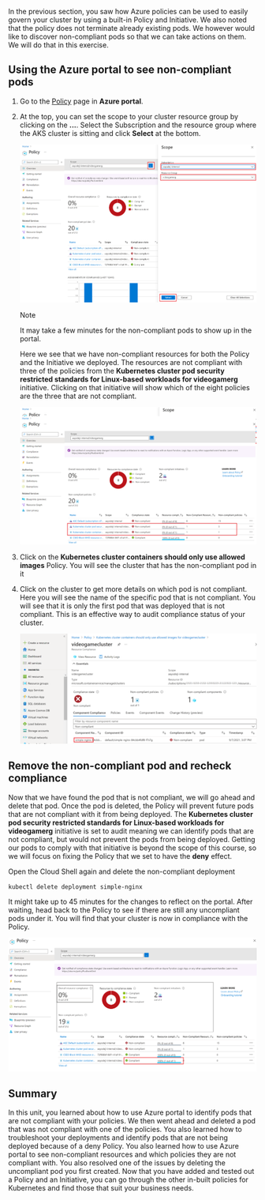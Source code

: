 In the previous section, you saw how Azure policies can be used to easily govern your cluster by using a built-in Policy and Initiative. We also noted that the policy does not terminate already existing pods. We however would like to discover non-compliant pods so that we can take actions on them. We will do that in this exercise.

## Using the Azure portal to see non-compliant pods

1. Go to the [Policy](https://portal.azure.com/#blade/Microsoft_Azure_Policy/PolicyMenuBlade/Overview) page in **Azure portal**.

1. At the top, you can set the scope to your cluster resource group by clicking on the **...**. Select the Subscription and the resource group where the AKS cluster is sitting and click **Select** at the bottom.

   ![screenshot showing how to set the scope of what policies you're interested in viewing](../media/6-find-the-right-scope.png)

   >[!NOTE]
   > It may take a few minutes for the non-compliant pods to show up in the portal.

   Here we see that we have non-compliant resources for both the Policy and the Initiative we deployed. The resources are not compliant with three of the policies from the **Kubernetes cluster pod security restricted standards for Linux-based workloads for videogamerg** initiative. Clicking on that initiative will show which of the eight policies are the three that are not compliant.

   ![screenshot showing the policies that the resources are not compliant with](../media/6-not-compliant-cluster.png)

1. Click on the **Kubernetes cluster containers should only use allowed images** Policy. You will see the cluster that has the non-compliant pod in it

1. Click on the cluster to get more details on which pod is not compliant. Here you will see the name of the specific pod that is not compliant. You will see that it is only the first pod that was deployed that is not compliant. This is an effective way to audit compliance status of your cluster.

   ![screenshot showing that that only the first pod deployed was not compliant](../media/6-non-compliant-pod.png)

## Remove the non-compliant pod and recheck compliance

Now that we have found the pod that is not compliant, we will go ahead and delete that pod. Once the pod is deleted, the Policy will prevent future pods that are not compliant with it from being deployed. The **Kubernetes cluster pod security restricted standards for Linux-based workloads for videogamerg** initiative is set to audit meaning we can identify pods that are not compliant, but would not prevent the pods from being deployed. Getting our pods to comply with that initiative is beyond the scope of this course, so we will focus on fixing the Policy that we set to have the **deny** effect.

Open the Cloud Shell again and delete the non-compliant deployment

```bash
kubectl delete deployment simple-nginx
```

It might take up to 45 minutes for the changes to reflect on the portal. After waiting, head back to the Policy to see if there are still any uncompliant pods under it. You will find that your cluster is now in compliance with the Policy.

   ![screenshot showing that the resource is now compliant](../media/6-cluster-now-compliant.png)

## Summary

In this unit, you learned about how to use Azure portal to identify pods that are not compliant with your policies. We then went ahead and deleted a pod that was not compliant with one of the policies. You also learned how to troubleshoot your deployments and identify pods that are not being deployed because of a deny Policy. You also learned how to use Azure portal to see non-compliant resources and which policies they are not compliant with. You also resolved one of the issues by deleting the uncompliant pod you first created. Now that you have added and tested out a Policy and an Initiative, you can go through the other in-built policies for Kubernetes and find those that suit your business needs.